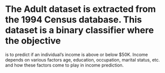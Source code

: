 # The Adult dataset is extracted from the 1994 Census database. This dataset is a binary classifier where the objective
is to predict if an individual’s income is above or below $50K. Income depends on various factors age, education,
occupation, marital status, etc. and how these factors come to play in income prediction.
